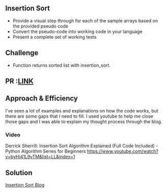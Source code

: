 ## Insertion Sort
- Provide a visual step through for each of the sample arrays based on the provided pseudo code
- Convert the pseudo-code into working code in your language
- Present a complete set of working tests

## Challenge
- Function returns sorted list with insertion_sort.
## PR :[LINK](https://github.com/hind-hb/data-structures-and-algorithms2/pull/21/commits/70a58f2378cc73c6ec6f783032a7a46ea9787203)

## Approach & Efficiency
I've seen a lot of examples and explanations on how the code works, but there are some gaps that I need to fill. I used youtube to help me close those gaps and I was able to explain my thought process through the blog.

### Video
Derrick Sherrill: Insertion Sort Algorithm Explained (Full Code Included) - Python Algorithm Series for Beginners
https://www.youtube.com/watch?v=byHi41L9vTM&list=LL&index=1

## Solution
[Insertion Sort Blog](BLOG.md)

